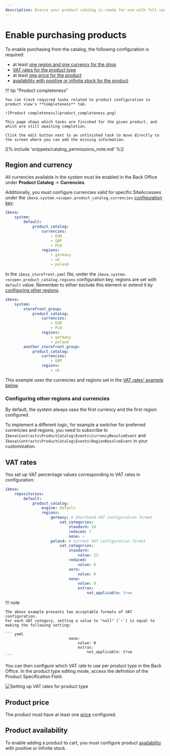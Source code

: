 ```yaml
---
description: Ensure your product catalog is ready for use with full configuration of products that enables purchasing them in the frontend shop.
---
```


# Enable purchasing products

To enable purchasing from the catalog, the following configuration is required:

- at least [one region and one currency for the shop](#region-and-currency)
- [VAT rates for the product type](#vat-rates)
- at least [one price for the product](#product-price)
- [availability with positive or infinite stock for the product](#product-availability)

!!! tip "Product completeness"

    You can track required tasks related to product configuration in product view's **Completeness** tab.

    ![Product completeness](product_completeness.png)

    This page shows which tasks are finished for the given product, and which are still awaiting completion.

    Click the edit button next to an unfinished task to move directly to the screen where you can add the missing information.

[[% include 'snippets/catalog_permissions_note.md' %]]

## Region and currency

All currencies available in the system must be enabled in the Back Office under **Product Catalog** -> **Currencies**.

Additionally, you must configure currencies valid for specific SiteAccesses
under the `ibexa.system.<scope>.product_catalog.currencies` [configuration key](configuration.md#configuration-files):

``` yaml
ibexa:
    system:
        default:
            product_catalog:
                currencies:
                    - EUR
                    - GBP
                    - PLN
                regions:
                    - germany
                    - uk
                    - poland
```

In the `ibexa_storefront.yaml` file, under the `ibexa.system.<scope>.product_catalog.regions` configuration key, regions are set with `default` value. Remember to either exclude this element or extend it by [configuring other regions](enable_purchasing_products.md#configuring-other-regions-and-currencies).

```yaml
ibexa:
    system:
        storefront_group:
            product_catalog:
                currencies:
                    - EUR
                    - PLN
                regions:
                    - germany
                    - poland 
        another_storefront_group:
            product_catalog:
                currencies:
                    - GBP
                regions:
                    - uk
```

This example uses the currencies and regions set in the [VAT rates' example below](#vat-rates).

### Configuring other regions and currencies

By default, the system always uses the first currency and the first region configured.

To implement a different logic, for example a switcher for preferred currencies and regions,
you need to subscribe to `Ibexa\Contracts\ProductCatalog\Events\CurrencyResolveEvent`
and `Ibexa\Contracts\ProductCatalog\Events\RegionResolveEvent` in your customization.

## VAT rates

You set up VAT percentage values corresponding to VAT rates in configuration:

``` yaml
ibexa:
    repositories:
        default:
            product_catalog:
                engine: default
                regions:
                    germany: # Shorthand VAT configuration format
                        vat_categories:
                            standard: 19
                            reduced: 7
                            none: ~
                    poland: # Current VAT configuration format
                        vat_categories:
                            standard:
                                value: 23
                            reduced:
                                value: 8
                            zero:
                                value: 0
                            none:
                                value: 0
                                extras:
                                    not_applicable: true
```

!!! note

    The above example presents two acceptable formats of VAT configuration.
    For each VAT category, setting a value to "null" (`~`) is equal to making the following setting:

    ``` yaml
                                none:
                                    value: 0
                                    extras:
                                        not_applicable: true
    ```

You can then configure which VAT rate to use per product type in the Back Office.
In the product type editing mode, access the definition of the Product Specification Field.

![Setting up VAT rates for product type](catalog_vat_rates.png)

## Product price

The product must have at least one [price](prices.md) configured.

## Product availability

To enable adding a product to cart, you must configure product [availability](products.md#product-availability-and-stock)
with positive or infinite stock.
